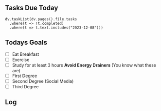 ## Tasks Due Today
```dataviewjs
dv.taskList(dv.pages().file.tasks 
  .where(t => !t.completed)
  .where(t => t.text.includes("2023-12-08")))
```
## Todays Goals
- [ ] Eat Breakfast
- [ ] Exercise
- [ ] Study for at least 3 hours
**Avoid Energy Drainers** (You know what these are)
- [ ] First Degree
- [ ] Second Degree (Social Media)
- [ ] Third Degree

## Log
